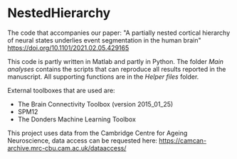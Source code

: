 # NestedHierarchy
The code that accompanies our paper: "A partially nested cortical hierarchy of neural states underlies event segmentation in the human brain"
https://doi.org/10.1101/2021.02.05.429165 

This code is partly written in Matlab and partly in Python.
The folder *Main analyses* contains the scripts that can reproduce all results reported in the manuscript. 
All supporting functions are in the *Helper files* folder. 

External toolboxes that are used are:
* The Brain Connectivity Toolbox (version 2015_01_25)
* SPM12
* The Donders Machine Learning Toolbox 

This project uses data from the Cambridge Centre for Ageing Neuroscience, data access can be requested here: https://camcan-archive.mrc-cbu.cam.ac.uk/dataaccess/
